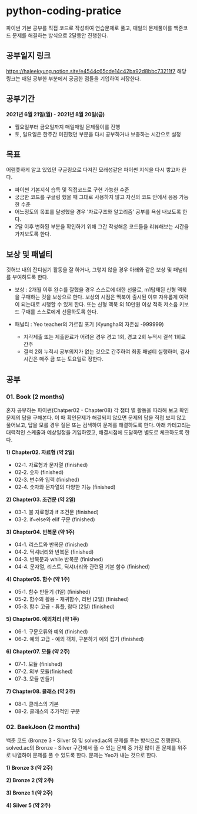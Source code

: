 # python-coding-pratice
파이썬 기본 공부를 직접 코드로 작성하여 연습문제로 풀고, 매일의 문제풀이를 백준코드 문제를 해결하는 방식으로 2달동안 진행한다. 

## 공부일지 링크
https://haleekyung.notion.site/e4544c65cde14c42ba92d8bbc73211f7
해당 링크는 매일 공부한 부분에서 궁금한 점들을 기입하여 저장한다.

## 공부기간
**2021년 6월 21일(월) - 2021년 8월 20일(금)**
- 월요일부터 금요일까지 매일매일 문제풀이를 진행
- 토, 일요일은 한주간 미진했던 부분을 다시 공부하거나 보충하는 시간으로 설정

## 목표
어렴풋하게 알고 있었던 구글링으로 다져진 모래성같은 파이썬 지식을 다시 쌓고자 한다. 
- 파이썬 기본지식 습득 및 직접코드로 구현 가능한 수준
- 궁금한 코드를 구글링 했을 때 그대로 사용하지 않고 자신의 코드 안에서 응용 가능한 수준
- 어느정도의 목표를 달성했을 경우 '자료구조와 알고리즘' 공부를 욕심 내보도록 한다.
- 2달 이후 변화된 부분을 확인하기 위해 그간 작성해온 코드들을 리뷰해보는 시간을 가져보도록 한다. 

## 보상 및 패널티
깃허브 내의 잔디심기 활동을 잘 하거나, 그렇지 않을 경우 아래와 같은 보상 및 패널티를 부여하도록 한다.

- 보상 : 2개월 이후 완수를 잘했을 경우 스스로에 대한 선물로, m1탑재된 신형 맥북을 구매하는 것을 보상으로 한다. 보상의 시점은 맥북이 출시된 이후 자유롭게 여력이 되는대로 시행할 수 있게 한다. 또는 신형 맥북 외 10만원 이상 적축 저소음 키보드 구매를 스스로에게 선물하도록 한다.

- 패널티 : Yeo teacher의 가르침 포기 (Kyungha의 자존심 -999999)

  * 지각제출 또는 제출완료가 어려운 경우 경고 1회, 경고 2회 누적시 결석 1회로 간주
  * 결석 2회 누적시 공부의지가 없는 것으로 간주하여 최종 패널티 실행하며, 검사시간은 매주 금 또는 토요일로 정한다.

## 공부 
### 01. Book (2 months)
혼자 공부하는 파이썬(Chatper02 - Chapter08)
각 챕터 별 활동을 따라해 보고 확인문제의 답을 구해본다. 이 때 확인문제가 해결되지 않으면 문제의 답을 직접 보지 않고 풀어보고, 답을 모를 경우 질문 또는 검색하여 문제를 해결하도록 한다. 아래 카테고리는 대력적인 스케줄과 예상일정을 기입하였고, 해결시점에 도달하면 별도로 체크하도록 한다.

**1) Chapter02. 자료형 (약 2일)**
* 02-1. 자료형과 문자열 (finished)
* 02-2. 숫자  (finished)
* 02-3. 변수와 입력 (finished)
* 02-4. 숫자와 문자열의 다양한 기능 (finished)

**2) Chapter03. 조건문 (약 2일)**
* 03-1. 불 자료형과 if 조건문 (finished)
* 03-2. if~else와 elif 구문 (finished)

**3) Chapter04. 반복문 (약 1주)**
* 04-1. 리스트와 반복문 (finished)
* 04-2. 딕셔너리와 반복문 (finished)
* 04-3. 반복문과 while 반복문 (finished)
* 04-4. 문자열, 리스트, 딕셔너리와 관련된 기본 함수 (finished)

**4) Chapter05. 함수 (약 1주)**
* 05-1. 함수 만들기 (1일) (finished)
* 05-2. 함수의 활용 - 재귀함수, 리턴 (2일) (finished)
* 05-3. 함수 고급 - 튜플, 람다 (2일) (finished)

**5) Chapter06. 예외처리 (약 1주)**
* 06-1. 구문오류와 예외 (finished)
* 06-2. 예외 고급 - 예외 객체, 구분하기 예외 잡기 (finished)

**6) Chapter07. 모듈 (약 2주)**
* 07-1. 모듈 (finished)
* 07-2. 외부 모듈(finished)
* 07-3. 모듈 만들기

**7) Chapter08. 클래스 (약 2주)**
* 08-1. 클래스의 기본
* 08-2. 클래스의 추가적인 구문

### 02. BaekJoon (2 months)
백준 코드 (Bronze 3 - Silver 5) 및 solved.ac의 문제를 푸는 방식으로 진행한다. solved.ac의 Bronze - Silver 구간에서 풀 수 있는 문제 중 가장 많이 푼 문제를 위주로 나열하여 문제를 풀 수 있도록 한다. 문제는 Yeo가 내는 것으로 한다.

**1) Bronze 3 (약 2주)**

**2) Bronze 2 (약 2주)**

**3) Bronze 1 (약 2주)**

**4) Silver 5 (약 2주)**


